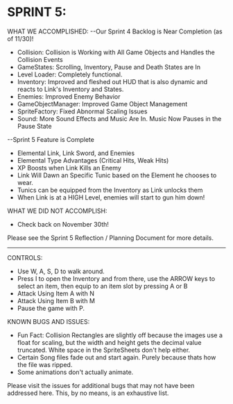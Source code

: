 
# SPRINT 5: 

WHAT WE ACCOMPLISHED:
--Our Sprint 4 Backlog is Near Completion (as of 11/30)!
* Collision: Collision is Working with All Game Objects and Handles the Collision Events
* GameStates: Scrolling, Inventory, Pause and Death States are In
* Level Loader: Completely functional.
* Inventory: Improved and fleshed out HUD that is also dynamic and reacts to Link's Inventory and States.
* Enemies: Improved Enemy Behavior
* GameObjectManager: Improved Game Object Management
* SpriteFactory: Fixed Abnormal Scaling Issues
* Sound: More Sound Effects and Music Are In. Music Now Pauses in the Pause State

--Sprint 5 Feature is Complete
* Elemental Link, Link Sword, and Enemies
* Elemental Type Advantages (Critical Hits, Weak Hits)
* XP Boosts when Link Kills an Enemy
* Link Will Dawn an Specific Tunic based on the Element he chooses to wear.
* Tunics can be equipped from the Inventory as Link unlocks them
* When Link is at a HIGH Level, enemies will start to gun him down!
  
WHAT WE DID NOT ACCOMPLISH:
* Check back on November 30th!
  
Please see the Sprint 5 Reflection / Planning Document for more details.

----

CONTROLS:
* Use W, A, S, D to walk around.
* Press I to open the Inventory and from there, use the ARROW keys to select an item, then equip to an item slot by pressing A or B
* Attack Using Item A with N
* Attack Using Item B with M
* Pause the game with P.


KNOWN BUGS AND ISSUES:
* Fun Fact: Collision Rectangles are slightly off because the images use a float for scaling, but the width and height gets the decimal value truncated. White space in the SpriteSheets don't help either.
* Certain Song files fade out and start again. Purely because thats how the file was ripped.
* Some animations don't actually animate.


Please visit the issues for additional bugs that may not have been addressed here. This, by no means, is an exhaustive list.
